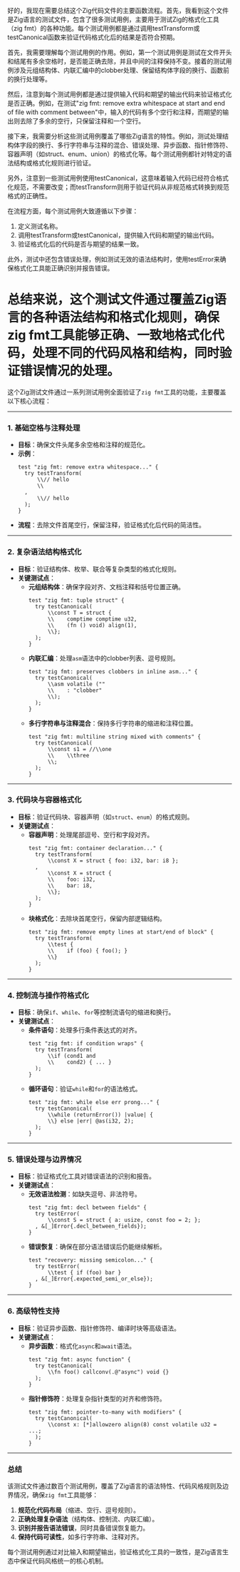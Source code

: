 好的，我现在需要总结这个Zig代码文件的主要函数流程。首先，我看到这个文件是Zig语言的测试文件，包含了很多测试用例，主要用于测试Zig的格式化工具（zig fmt）的各种功能。每个测试用例都是通过调用testTransform或testCanonical函数来验证代码格式化后的结果是否符合预期。

首先，我需要理解每个测试用例的作用。例如，第一个测试用例是测试在文件开头和结尾有多余空格时，是否能正确去除，并且中间的注释保持不变。接着的测试用例涉及元组结构体、内联汇编中的clobber处理、保留结构体字段的换行、函数前的换行处理等。

然后，注意到每个测试用例都是通过提供输入代码和期望的输出代码来验证格式化是否正确。例如，在测试"zig fmt: remove extra whitespace at start and end of file with comment between"中，输入的代码有多个空行和注释，而期望的输出则去除了多余的空行，只保留注释和一个空行。

接下来，我需要分析这些测试用例覆盖了哪些Zig语言的特性。例如，测试处理结构体字段的换行、多行字符串与注释的混合、错误处理、异步函数、指针修饰符、容器声明（如struct、enum、union）的格式化等。每个测试用例都针对特定的语法结构或格式化规则进行验证。

另外，注意到一些测试用例使用testCanonical，这意味着输入代码已经符合格式化规范，不需要改变；而testTransform则用于验证代码从非规范格式转换到规范格式的正确性。

在流程方面，每个测试用例大致遵循以下步骤：
1. 定义测试名称。
2. 调用testTransform或testCanonical，提供输入代码和期望的输出代码。
3. 验证格式化后的代码是否与期望的结果一致。

此外，测试中还包含错误处理，例如测试无效的语法结构时，使用testError来确保格式化工具能正确识别并报告错误。

总结来说，这个测试文件通过覆盖Zig语言的各种语法结构和格式化规则，确保zig fmt工具能够正确、一致地格式化代码，处理不同的代码风格和结构，同时验证错误情况的处理。
================================================
这个Zig测试文件通过一系列测试用例全面验证了`zig fmt`工具的功能，主要覆盖以下核心流程：

---

### **1. 基础空格与注释处理**
- **目标**：确保文件头尾多余空格和注释的规范化。
- **示例**：  
  ```zig
  test "zig fmt: remove extra whitespace..." {
    try testTransform(
        \\// hello
        \\
    ,
        \\// hello
    );
  }
  ```
- **流程**：去除文件首尾空行，保留注释，验证格式化后代码的简洁性。

---

### **2. 复杂语法结构格式化**
- **目标**：验证结构体、枚举、联合等复杂类型的格式化规则。
- **关键测试点**：
  - **元组结构体**：确保字段对齐、文档注释和括号位置正确。
    ```zig
    test "zig fmt: tuple struct" {
      try testCanonical(
          \\const T = struct {
          \\    comptime comptime u32,
          \\    (fn () void) align(1),
          \\};
      );
    }
    ```
  - **内联汇编**：处理`asm`语法中的clobber列表、逗号规则。
    ```zig
    test "zig fmt: preserves clobbers in inline asm..." {
      try testCanonical(
          \\asm volatile (""
          \\    : "clobber"
          \\);
      );
    }
    ```
  - **多行字符串与注释混合**：保持多行字符串的缩进和注释位置。
    ```zig
    test "zig fmt: multiline string mixed with comments" {
      try testCanonical(
          \\const s1 = //\\one
          \\    \\three
          \\;
      );
    }
    ```

---

### **3. 代码块与容器格式化**
- **目标**：验证代码块、容器声明（如`struct`、`enum`）的格式规则。
- **关键测试点**：
  - **容器声明**：处理尾部逗号、空行和字段对齐。
    ```zig
    test "zig fmt: container declaration..." {
      try testTransform(
          \\const X = struct { foo: i32, bar: i8 };
      ,
          \\const X = struct {
          \\    foo: i32,
          \\    bar: i8,
          \\};
      );
    }
    ```
  - **块格式化**：去除块首尾空行，保留内部逻辑结构。
    ```zig
    test "zig fmt: remove empty lines at start/end of block" {
      try testTransform(
          \\test {
          \\    if (foo) { foo(); }
          \\}
      );
    }
    ```

---

### **4. 控制流与操作符格式化**
- **目标**：确保`if`、`while`、`for`等控制流语句的缩进和换行。
- **关键测试点**：
  - **条件语句**：处理多行条件表达式的对齐。
    ```zig
    test "zig fmt: if condition wraps" {
      try testTransform(
          \\if (cond1 and
          \\    cond2) { ... }
      );
    }
    ```
  - **循环语句**：验证`while`和`for`的语法格式。
    ```zig
    test "zig fmt: while else err prong..." {
      try testCanonical(
          \\while (returnError()) |value| {
          \\} else |err| @as(i32, 2);
      );
    }
    ```

---

### **5. 错误处理与边界情况**
- **目标**：验证格式化工具对错误语法的识别和报告。
- **关键测试点**：
  - **无效语法检测**：如缺失逗号、非法符号。
    ```zig
    test "zig fmt: decl between fields" {
      try testError(
          \\const S = struct { a: usize, const foo = 2; };
      , &[_]Error{.decl_between_fields});
    }
    ```
  - **错误恢复**：确保在部分语法错误后仍能继续解析。
    ```zig
    test "recovery: missing semicolon..." {
      try testError(
          \\test { if (foo) bar }
      , &[_]Error{.expected_semi_or_else});
    }
    ```

---

### **6. 高级特性支持**
- **目标**：验证异步函数、指针修饰符、编译时块等高级语法。
- **关键测试点**：
  - **异步函数**：格式化`async`和`await`语法。
    ```zig
    test "zig fmt: async function" {
      try testCanonical(
          \\fn foo() callconv(.@"async") void {}
      );
    }
    ```
  - **指针修饰符**：处理复杂指针类型的对齐和修饰符。
    ```zig
    test "zig fmt: pointer-to-many with modifiers" {
      try testCanonical(
          \\const x: [*]allowzero align(8) const volatile u32 = ...;
      );
    }
    ```

---

### **总结**
该测试文件通过数百个测试用例，覆盖了Zig语言的语法特性、代码风格规则及边界情况，确保`zig fmt`工具能够：
1. **规范化代码布局**（缩进、空行、逗号规则）。
2. **正确处理复杂语法**（结构体、控制流、内联汇编）。
3. **识别并报告语法错误**，同时具备错误恢复能力。
4. **保持代码可读性**，如多行字符串、注释对齐。

每个测试用例通过对比输入和期望输出，验证格式化工具的一致性，是Zig语言生态中保证代码风格统一的核心机制。